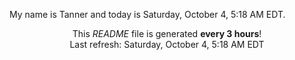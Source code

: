 My name is Tanner and today is Saturday, October 4, 5:18 AM EDT.

<p align="center">This <i>README</i> file is generated <b>every 3 hours</b>!</br>Last refresh: Saturday, October 4, 5:18 AM EDT<br /></p>
